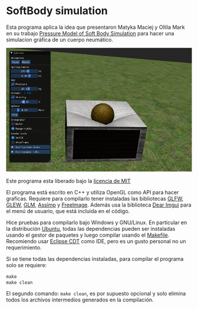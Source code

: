 # SoftBody simulation

Esta programa aplica la idea que presentaron Matyka Maciej y Ollila Mark en su trabajo [Pressure Model of Soft Body Simulation](https://arxiv.org/abs/physics/0407003) para hacer una simulacion gráfica de un cuerpo neumático.

![Ejemplo](Screenshoots/sample.png)

Este programa esta liberado bajo la [licencia de MIT](https://opensource.org/licenses/MIT)

El programa está escrito en C++ y utiliza OpenGL como API para hacer graficas. Requiere para compilarlo tener instaladas las bibliotecas [GLFW](https://www.glfw.org/), [GLEW](http://glew.sourceforge.net/), [GLM](https://github.com/g-truc/glm), [Assimp](https://assimp.org/) y [FreeImage](https://freeimage.sourceforge.io). Además usa la biblioteca [Dear Imgui](https://github.com/ocornut/imgui) para el menú de usuario, que está incluida en el código.

Hice pruebas para compilarlo bajo Windows y GNU/Linux. En particular en la distribución [Ubuntu](https://ubuntu.com/), todas las dependencias pueden ser instaladas usando el gestor de paquetes y luego compilar usando el [Makefile](/Makefile). Recomiendo usar [Eclipse CDT](https://www.eclipse.org/cdt/) como IDE, pero es un gusto personal no un requerimiento.

Si se tiene todas las dependencias instaladas, para compilar el programa solo se requiere:
```
make
make clean
```
El segundo comando: `make clean`, es por supuesto opcional y solo elimina todos los archivos intermedios generados en la compilación.
